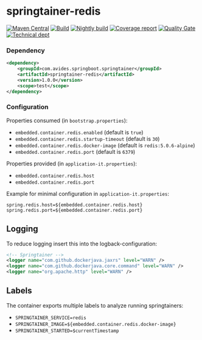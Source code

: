 # springtainer-redis

[![Maven Central](https://img.shields.io/maven-metadata/v/http/central.maven.org/maven2/com/avides/springboot/springtainer/springtainer-redis/maven-metadata.xml.svg)](https://search.maven.org/#search%7Cgav%7C1%7Cg%3A%22com.avides.springboot.springtainer%22%20AND%20a%3A%22springtainer-redis%22)
[![Build](https://github.com/springtainer/springtainer-redis/workflows/release/badge.svg)](https://github.com/springtainer/springtainer-redis/actions)
[![Nightly build](https://github.com/springtainer/springtainer-redis/workflows/nightly/badge.svg)](https://github.com/springtainer/springtainer-redis/actions)
[![Coverage report](https://sonarcloud.io/api/project_badges/measure?project=springtainer_springtainer-redis&metric=coverage)](https://sonarcloud.io/dashboard?id=springtainer_springtainer-redis)
[![Quality Gate](https://sonarcloud.io/api/project_badges/measure?project=springtainer_springtainer-redis&metric=alert_status)](https://sonarcloud.io/dashboard?id=springtainer_springtainer-redis)
[![Technical dept](https://sonarcloud.io/api/project_badges/measure?project=springtainer_springtainer-redis&metric=sqale_index)](https://sonarcloud.io/dashboard?id=springtainer_springtainer-redis)

### Dependency
```xml
<dependency>
	<groupId>com.avides.springboot.springtainer</groupId>
	<artifactId>springtainer-redis</artifactId>
	<version>1.0.0</version>
	<scope>test</scope>
</dependency>
```

### Configuration
Properties consumed (in `bootstrap.properties`):
- `embedded.container.redis.enabled` (default is `true`)
- `embedded.container.redis.startup-timeout` (default is `30`)
- `embedded.container.redis.docker-image` (default is `redis:5.0.6-alpine`)
- `embedded.container.redis.port` (default is `6379`)

Properties provided (in `application-it.properties`):
- `embedded.container.redis.host`
- `embedded.container.redis.port`

Example for minimal configuration in `application-it.properties`:
```
spring.redis.host=${embedded.container.redis.host} 
spring.redis.port=${embedded.container.redis.port}
```

## Logging
To reduce logging insert this into the logback-configuration:
```xml
<!-- Springtainer -->
<logger name="com.github.dockerjava.jaxrs" level="WARN" />
<logger name="com.github.dockerjava.core.command" level="WARN" />
<logger name="org.apache.http" level="WARN" />
```

## Labels
The container exports multiple labels to analyze running springtainers:
- `SPRINGTAINER_SERVICE=redis`
- `SPRINGTAINER_IMAGE=${embedded.container.redis.docker-image}`
- `SPRINGTAINER_STARTED=$currentTimestamp`
